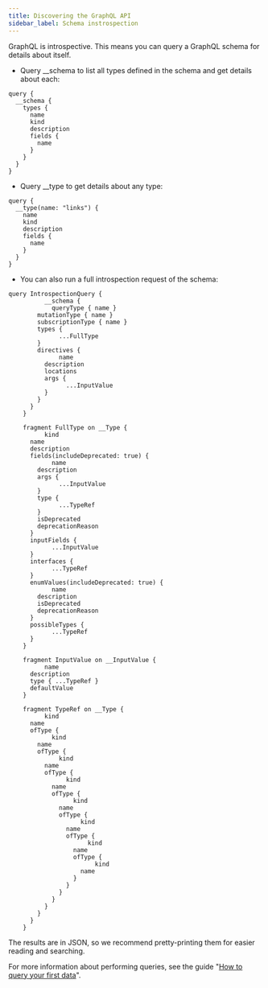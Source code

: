 ```yaml
---
title: Discovering the GraphQL API
sidebar_label: Schema instrospection
---
```


GraphQL is introspective. This means you can query a GraphQL schema for details about itself.

- Query __schema to list all types defined in the schema and get details about each:

```
query {
  __schema {
    types {
      name
      kind
      description
      fields {
        name
      }
    }
  }
}
```


- Query __type to get details about any type:

```
query {
  __type(name: "links") {
    name
    kind
    description
    fields {
      name
    }
  }
}
```


- You can also run a full introspection request of the schema:

```
query IntrospectionQuery {
          __schema {
            queryType { name }
        mutationType { name }
        subscriptionType { name }
        types {
              ...FullType
        }
        directives {
              name
          description
          locations
          args {
                ...InputValue
          }
        }
      }
    }

    fragment FullType on __Type {
          kind
      name
      description
      fields(includeDeprecated: true) {
            name
        description
        args {
              ...InputValue
        }
        type {
              ...TypeRef
        }
        isDeprecated
        deprecationReason
      }
      inputFields {
            ...InputValue
      }
      interfaces {
            ...TypeRef
      }
      enumValues(includeDeprecated: true) {
            name
        description
        isDeprecated
        deprecationReason
      }
      possibleTypes {
            ...TypeRef
      }
    }

    fragment InputValue on __InputValue {
          name
      description
      type { ...TypeRef }
      defaultValue
    }

    fragment TypeRef on __Type {
          kind
      name
      ofType {
            kind
        name
        ofType {
              kind
          name
          ofType {
                kind
            name
            ofType {
                  kind
              name
              ofType {
                    kind
                name
                ofType {
                      kind
                  name
                  ofType {
                        kind
                    name
                  }
                }
              }
            }
          }
        }
      }
    }
```

The results are in JSON, so we recommend pretty-printing them for easier reading and searching.

For more information about performing queries, see the guide "[How to query your first data](/docs/guides/how-to-query)".